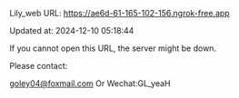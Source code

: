 Lily_web URL: https://ae6d-61-165-102-156.ngrok-free.app

Updated at: 2024-12-10 05:18:44

If you cannot open this URL, the server might be down.

Please contact: 

goley04@foxmail.com Or Wechat:GL_yeaH
